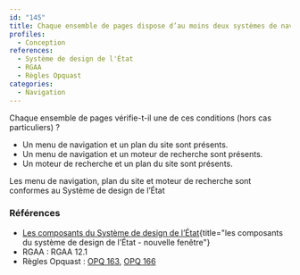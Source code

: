 ```yaml
---
id: "145"
title: Chaque ensemble de pages dispose d’au moins deux systèmes de navigation différents
profiles:
  - Conception
references:
  - Système de design de l'État
  - RGAA
  - Règles Opquast
categories:
  - Navigation
---
```


Chaque ensemble de pages vérifie-t-il une de ces conditions (hors cas particuliers) ?

* Un menu de navigation et un plan du site sont présents.
* Un menu de navigation et un moteur de recherche sont présents.
* Un moteur de recherche et un plan du site sont présents.

Les menu de navigation, plan du site et moteur de recherche sont conformes au Système de design de l’État

### Références

* [Les composants du Système de design de l’État](https://www.systeme-de-design.gouv.fr/elements-d-interface/composants){title="les composants du système de design de l’État - nouvelle fenêtre"}
* RGAA : RGAA 12.1
* Règles Opquast : [OPQ 163](https://checklists.opquast.com/fr/assurance-qualite-web/le-site-propose-un-moteur-de-recherche-interne), [OPQ 166](https://checklists.opquast.com/fr/assurance-qualite-web/un-plan-du-site-est-disponible-depuis-chaque-page)
